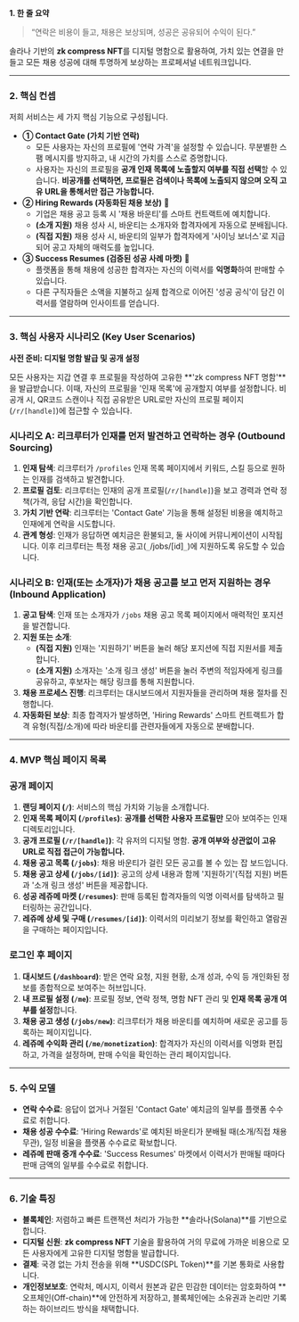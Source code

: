 **1. 한 줄 요약**

> “연락은 비용이 들고, 채용은 보상되며, 성공은 공유되어 수익이 된다.”
> 

솔라나 기반의 **zk compress NFT**를 디지털 명함으로 활용하여, 가치 있는 연결을 만들고 모든 채용 성공에 대해 투명하게 보상하는 프로페셔널 네트워크입니다.

---

### **2. 핵심 컨셉**

저희 서비스는 세 가지 핵심 기능으로 구성됩니다.

- **① Contact Gate (가치 기반 연락)**
    - 모든 사용자는 자신의 프로필에 '연락 가격'을 설정할 수 있습니다. 무분별한 스팸 메시지를 방지하고, 내 시간의 가치를 스스로 증명합니다.
    - 사용자는 자신의 프로필을 **공개 인재 목록에 노출할지 여부를 직접 선택**할 수 있습니다. **비공개를 선택하면, 프로필은 검색이나 목록에 노출되지 않으며 오직 고유 URL을 통해서만 접근 가능합니다.**
- **② Hiring Rewards (자동화된 채용 보상)** 💸
    - 기업은 채용 공고 등록 시 '채용 바운티'를 스마트 컨트랙트에 예치합니다.
    - **(소개 지원)** 채용 성사 시, 바운티는 소개자와 합격자에게 자동으로 분배됩니다.
    - **(직접 지원)** 채용 성사 시, 바운티의 일부가 합격자에게 '사이닝 보너스'로 지급되어 공고 자체의 매력도를 높입니다.
- **③ Success Resumes (검증된 성공 사례 마켓)** 🧠
    - 플랫폼을 통해 채용에 성공한 합격자는 자신의 이력서를 **익명화**하여 판매할 수 있습니다.
    - 다른 구직자들은 소액을 지불하고 실제 합격으로 이어진 '성공 공식'이 담긴 이력서를 열람하며 인사이트를 얻습니다.

---

### **3. 핵심 사용자 시나리오 (Key User Scenarios)**

**사전 준비: 디지털 명함 발급 및 공개 설정**

모든 사용자는 지갑 연결 후 프로필을 작성하여 고유한 **'zk compress NFT 명함'**을 발급받습니다. 이때, 자신의 프로필을 '인재 목록'에 공개할지 여부를 설정합니다. 비공개 시, QR코드 스캔이나 직접 공유받은 URL로만 자신의 프로필 페이지(`/r/[handle]`)에 접근할 수 있습니다.

### **시나리오 A: 리크루터가 인재를 먼저 발견하고 연락하는 경우 (Outbound Sourcing)**

1. **인재 탐색**: 리크루터가 `/profiles` 인재 목록 페이지에서 키워드, 스킬 등으로 원하는 인재를 검색하고 발견합니다.
2. **프로필 검토**: 리크루터는 인재의 공개 프로필(`/r/[handle]`)을 보고 경력과 연락 정책(가격, 응답 시간)을 확인합니다.
3. **가치 기반 연락**: 리크루터는 'Contact Gate' 기능을 통해 설정된 비용을 예치하고 인재에게 연락을 시도합니다.
4. **관계 형성**: 인재가 응답하면 예치금은 환불되고, 둘 사이에 커뮤니케이션이 시작됩니다. 이후 리크루터는 특정 채용 공고(`_`/jobs/[id]`_`)에 지원하도록 유도할 수 있습니다.

### **시나리오 B: 인재(또는 소개자)가 채용 공고를 보고 먼저 지원하는 경우 (Inbound Application)**

1. **공고 탐색**: 인재 또는 소개자가 `/jobs` 채용 공고 목록 페이지에서 매력적인 포지션을 발견합니다.
2. **지원 또는 소개**:
    - **(직접 지원)** 인재는 '지원하기' 버튼을 눌러 해당 포지션에 직접 지원서를 제출합니다.
    - **(소개 지원)** 소개자는 '소개 링크 생성' 버튼을 눌러 주변의 적임자에게 링크를 공유하고, 후보자는 해당 링크를 통해 지원합니다.
3. **채용 프로세스 진행**: 리크루터는 대시보드에서 지원자들을 관리하며 채용 절차를 진행합니다.
4. **자동화된 보상**: 최종 합격자가 발생하면, 'Hiring Rewards' 스마트 컨트랙트가 합격 유형(직접/소개)에 따라 바운티를 관련자들에게 자동으로 분배합니다.

---

### **4. MVP 핵심 페이지 목록**

### **공개 페이지**

1. **랜딩 페이지 (`/`)**: 서비스의 핵심 가치와 기능을 소개합니다.
2. **인재 목록 페이지 (`/profiles`)**: **공개를 선택한 사용자 프로필만** 모아 보여주는 인재 디렉토리입니다.
3. **공개 프로필 (`/r/[handle]`)**: 각 유저의 디지털 명함. **공개 여부와 상관없이 고유 URL로 직접 접근이 가능합니다.**
4. **채용 공고 목록 (`/jobs`)**: 채용 바운티가 걸린 모든 공고를 볼 수 있는 잡 보드입니다.
5. **채용 공고 상세 (`/jobs/[id]`)**: 공고의 상세 내용과 함께 '지원하기'(직접 지원) 버튼과 '소개 링크 생성' 버튼을 제공합니다.
6. **성공 레쥬메 마켓 (`/resumes`)**: 판매 등록된 합격자들의 익명 이력서를 탐색하고 필터링하는 공간입니다.
7. **레쥬메 상세 및 구매 (`/resumes/[id]`)**: 이력서의 미리보기 정보를 확인하고 열람권을 구매하는 페이지입니다.

### **로그인 후 페이지**

1. **대시보드 (`/dashboard`)**: 받은 연락 요청, 지원 현황, 소개 성과, 수익 등 개인화된 정보를 종합적으로 보여주는 허브입니다.
2. **내 프로필 설정 (`/me`)**: 프로필 정보, 연락 정책, 명함 NFT 관리 및 **인재 목록 공개 여부를 설정**합니다.
3. **채용 공고 생성 (`/jobs/new`)**: 리크루터가 채용 바운티를 예치하며 새로운 공고를 등록하는 페이지입니다.
4. **레쥬메 수익화 관리 (`/me/monetization`)**: 합격자가 자신의 이력서를 익명화 편집하고, 가격을 설정하며, 판매 수익을 확인하는 관리 페이지입니다.

---

### **5. 수익 모델**

- **연락 수수료**: 응답이 없거나 거절된 'Contact Gate' 예치금의 일부를 플랫폼 수수료로 취합니다.
- **채용 성공 수수료**: 'Hiring Rewards'로 예치된 바운티가 분배될 때(소개/직접 채용 무관), 일정 비율을 플랫폼 수수료로 확보합니다.
- **레쥬메 판매 중개 수수료**: 'Success Resumes' 마켓에서 이력서가 판매될 때마다 판매 금액의 일부를 수수료로 취합니다.

---

### **6. 기술 특징**

- **블록체인**: 저렴하고 빠른 트랜잭션 처리가 가능한 **솔라나(Solana)**를 기반으로 합니다.
- **디지털 신원**: **zk compress NFT** 기술을 활용하여 거의 무료에 가까운 비용으로 모든 사용자에게 고유한 디지털 명함을 발급합니다.
- **결제**: 국경 없는 가치 전송을 위해 **USDC(SPL Token)**를 기본 통화로 사용합니다.
- **개인정보보호**: 연락처, 메시지, 이력서 원본과 같은 민감한 데이터는 암호화하여 **오프체인(Off-chain)**에 안전하게 저장하고, 블록체인에는 소유권과 논리만 기록하는 하이브리드 방식을 채택합니다.